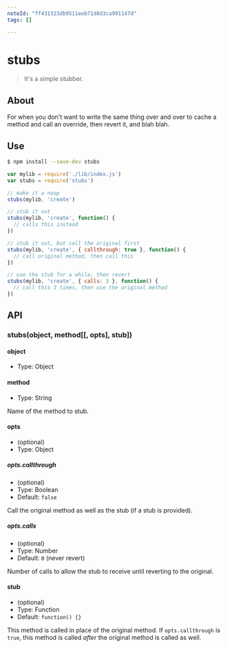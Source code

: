 ```yaml
---
noteId: "ff431323db9511eeb71d8d3ca991147d"
tags: []

---
```


# stubs

> It's a simple stubber.

## About

For when you don't want to write the same thing over and over to cache a method and call an override, then revert it, and blah blah.


## Use
```sh
$ npm install --save-dev stubs
```
```js
var mylib = require('./lib/index.js')
var stubs = require('stubs')

// make it a noop
stubs(mylib, 'create')

// stub it out
stubs(mylib, 'create', function() {
  // calls this instead
})

// stub it out, but call the original first
stubs(mylib, 'create', { callthrough: true }, function() {
  // call original method, then call this
})

// use the stub for a while, then revert
stubs(mylib, 'create', { calls: 3 }, function() {
  // call this 3 times, then use the original method
})
```


## API

### stubs(object, method[[, opts], stub])

#### object
- Type: Object

#### method
- Type: String

Name of the method to stub.

#### opts
- (optional)
- Type: Object

##### opts.callthrough
- (optional)
- Type: Boolean
- Default: `false`

Call the original method as well as the stub (if a stub is provided).

##### opts.calls
- (optional)
- Type: Number
- Default: `0` (never revert)

Number of calls to allow the stub to receive until reverting to the original.

#### stub
- (optional)
- Type: Function
- Default: `function() {}`

This method is called in place of the original method. If `opts.callthrough` is `true`, this method is called *after* the original method is called as well.